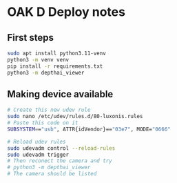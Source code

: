 # OAK D Deploy notes

## First steps
```bash
sudo apt install python3.11-venv
python3 -m venv venv
pip install -r requirements.txt
python3 -m depthai_viewer
```

## Making device available
```bash
# Create this new udev rule
sudo nano /etc/udev/rules.d/80-luxonis.rules
# Paste this code on it
SUBSYSTEM=="usb", ATTR{idVendor}=="03e7", MODE="0666"

# Reload udev rules
sudo udevadm control --reload-rules
sudo udevadm trigger
# Then reconect the camera and try
# python3 -m depthai_viewer
# The camera should be listed
```